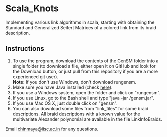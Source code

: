 # Scala_Knots

Implementing various link algorithms in scala, starting with obtaining the Standard and Generalized Seifert Matrices of a colored link from its braid description.

## Instructions

1. To use the program, download the contents of the GenSM folder into a single folder (to download a file, either open it on GitHub and look for the Download button, or just pull from this repository if you are a more experienced git user).  
**Note:** If you don't use Windows, don't download rungensm.
2. Make sure you have Java installed (check [here](https://www.java.com/en/download/installed.jsp)).
3. If you use a Windows system, open the folder and click on "rungensm".  
4. If you use Linux, go to the Bash shell and type "java -jar <filePath>/gensm.jar".  
5. If you use Mac OS X, just double click on "gensm".
6. You can also download some files from "link_files" for some braid descriptions. All braid descriptions with a known value for the multivariate Alexander polynomial are available in the file LinkInfoBraids.
  
Email <chinmaya@iisc.ac.in> for any questions.
 
